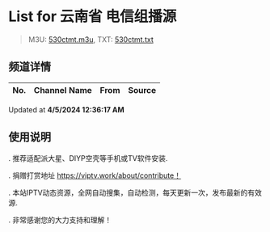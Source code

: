 # List for **云南省 电信组播源**

> M3U: [530ctmt.m3u](/530ctmt.m3u), TXT: [530ctmt.txt](/txt/530ctmt.txt)

## 频道详情

| No. | Channel Name | From | Source |
| --- | ------------ | ---- | ------ |


Updated at **4/5/2024 12:36:17 AM**

## 使用说明

. 推荐适配派大星、DIYP空壳等手机或TV软件安装.

. 捐赠打赏地址 https://viptv.work/about/contribute！

. 本站IPTV动态资源，全网自动搜集，自动检测，每天更新一次，发布最新的有效源.

. 非常感谢您的大力支持和理解！